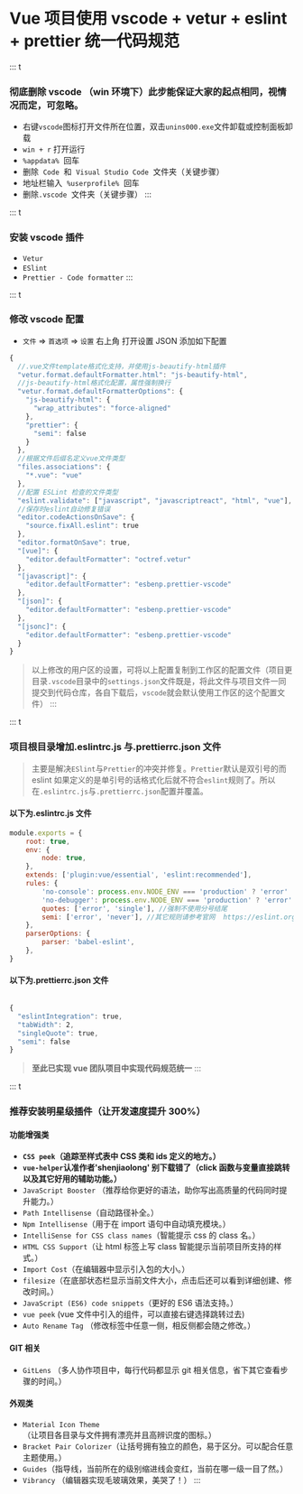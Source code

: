 # Vue 项目使用 vscode + vetur + eslint + prettier 统一代码规范

::: t
### 彻底删除 vscode （win 环境下）此步能保证大家的起点相同，视情况而定，可忽略。
-   右键`vscode`图标打开文件所在位置，双击`unins000.exe`文件卸载或控制面板卸载
-   `win + r` 打开运行
-   `%appdata%`  回车
-   删除  `Code`  和  `Visual Studio Code`  文件夹（关键步骤）
-   地址栏输入  `%userprofile%`  回车
-   删除`.vscode`  文件夹（关键步骤）
::: 

::: t
### 安装 vscode 插件

-   `Vetur`
-   `ESlint`
-   `Prettier - Code formatter`
::: 

::: t
### 修改 vscode 配置

-   `文件` => `首选项` => `设置` 右上角 打开设置 JSON 添加如下配置

```js
{
  //.vue文件template格式化支持，并使用js-beautify-html插件
  "vetur.format.defaultFormatter.html": "js-beautify-html",
  //js-beautify-html格式化配置，属性强制换行
  "vetur.format.defaultFormatterOptions": {
    "js-beautify-html": {
      "wrap_attributes": "force-aligned"
    },
    "prettier": {
      "semi": false
    }
  },
  //根据文件后缀名定义vue文件类型
  "files.associations": {
    "*.vue": "vue"
  },
  //配置 ESLint 检查的文件类型
  "eslint.validate": ["javascript", "javascriptreact", "html", "vue"],
  //保存时eslint自动修复错误
  "editor.codeActionsOnSave": {
    "source.fixAll.eslint": true
  },
  "editor.formatOnSave": true,
  "[vue]": {
    "editor.defaultFormatter": "octref.vetur"
  },
  "[javascript]": {
    "editor.defaultFormatter": "esbenp.prettier-vscode"
  },
  "[json]": {
    "editor.defaultFormatter": "esbenp.prettier-vscode"
  },
  "[jsonc]": {
    "editor.defaultFormatter": "esbenp.prettier-vscode"
  }
}
```

> 以上修改的用户区的设置，可将以上配置复制到工作区的配置文件（项目更目录`.vscode`目录中的`settings.json`文件既是，将此文件与项目文件一同提交到代码仓库，各自下载后，`vscode`就会默认使用工作区的这个配置文件）
::: 

::: t
### 项目根目录增加.eslintrc.js 与.prettierrc.json 文件

> 主要是解决`ESlint`与`Prettier`的冲突并修复。`Prettier`默认是双引号的而 eslint 如果定义的是单引号的话格式化后就不符合`eslint`规则了。所以在`.eslintrc.js`与`.prettierrc.json`配置并覆盖。

#### 以下为.eslintrc.js 文件

```js
module.exports = {
    root: true,
    env: {
        node: true,
    },
    extends: ['plugin:vue/essential', 'eslint:recommended'],
    rules: {
        'no-console': process.env.NODE_ENV === 'production' ? 'error' : 'off',
        'no-debugger': process.env.NODE_ENV === 'production' ? 'error' : 'off', //强制使用单引号
        quotes: ['error', 'single'], //强制不使用分号结尾
        semi: ['error', 'never'], //其它规则请参考官网  https://eslint.org/docs/rules/
    },
    parserOptions: {
        parser: 'babel-eslint',
    },
}
```

#### 以下为.prettierrc.json 文件

```js

{
  "eslintIntegration": true,
  "tabWidth": 2,
  "singleQuote": true,
  "semi": false
}

```

> **至此已实现 vue 团队项目中实现代码规范统一**
:::


::: t

### 推荐安装明星级插件（让开发速度提升 300%）

#### 功能增强类

-   **`CSS peek`（追踪至样式表中 CSS 类和 ids 定义的地方。）**
-   **`vue-helper`认准作者'shenjiaolong' 别下载错了（click 函数与变量直接跳转以及其它好用的辅助功能。）**
-   `JavaScript Booster` （推荐给你更好的语法，助你写出高质量的代码同时提升能力。）
-   `Path Intellisense`（自动路径补全。）
-   `Npm Intellisense`（用于在 import 语句中自动填充模块。）
-   `IntelliSense for CSS class names`（智能提示 css 的 class 名。）
-   `HTML CSS Support`（让 html 标签上写 class 智能提示当前项目所支持的样式。）
-   `Import Cost`（在编辑器中显示引入包的大小。）
-   `filesize`（在底部状态栏显示当前文件大小，点击后还可以看到详细创建、修改时间。）
-   `JavaScript (ES6) code snippets`（更好的 ES6 语法支持。）
-   `vue peek` (vue 文件中引入的组件，可以直接右键选择跳转过去)
-   `Auto Rename Tag` （修改标签中任意一侧，相反侧都会随之修改。）

#### GIT 相关

-   `GitLens` （多人协作项目中，每行代码都显示 git 相关信息，省下其它查看步骤的时间。）

#### 外观类

-   `Material Icon Theme` （让项目各目录与文件拥有漂亮并且高辨识度的图标。）
-   `Bracket Pair Colorizer`（让括号拥有独立的颜色，易于区分。可以配合任意主题使用。）
-   `Guides`（指导线，当前所在的级别缩进线会变红，当前在哪一级一目了然。）
-   `Vibrancy` （编辑器实现毛玻璃效果，美哭了！）
::: 